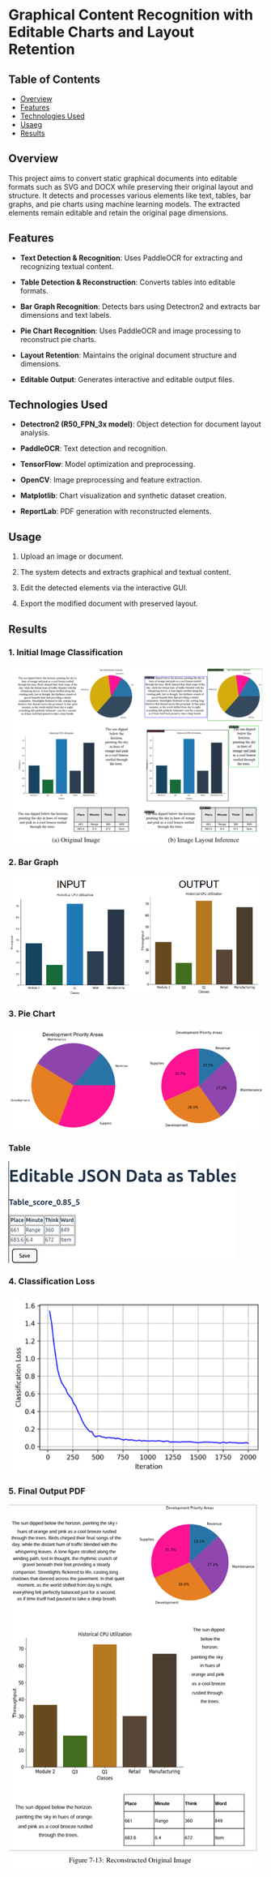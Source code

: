 # Graphical Content Recognition with Editable Charts and Layout Retention
## Table of Contents

- [Overview](#overview)
- [Features](#features)
- [Technologies Used](#technologies-used)
- [Usaeg](#usage)
- [Results](#results)
  
## Overview

This project aims to convert static graphical documents into editable formats such as SVG and DOCX while preserving their original layout and structure. It detects and processes various elements like text, tables, bar graphs, and pie charts using machine learning models. The extracted elements remain editable and retain the original page dimensions.

## Features

-   **Text Detection & Recognition**: Uses PaddleOCR for extracting and recognizing textual content.
    
-   **Table Detection & Reconstruction**: Converts tables into editable formats.
    
-   **Bar Graph Recognition**: Detects bars using Detectron2 and extracts bar dimensions and text labels.
    
-   **Pie Chart Recognition**: Uses PaddleOCR and image processing to reconstruct pie charts.
    
-   **Layout Retention**: Maintains the original document structure and dimensions.
    
-   **Editable Output**: Generates interactive and editable output files.
    

## Technologies Used

-   **Detectron2 (R50_FPN_3x model)**: Object detection for document layout analysis.
    
-   **PaddleOCR**: Text detection and recognition.
    
-   **TensorFlow**: Model optimization and preprocessing.
    
-   **OpenCV**: Image preprocessing and feature extraction.
    
-   **Matplotlib**: Chart visualization and synthetic dataset creation.
    
-   **ReportLab**: PDF generation with reconstructed elements.
    




## Usage

1.  Upload an image or document.
    
2.  The system detects and extracts graphical and textual content.
    
3.  Edit the detected elements via the interactive GUI.
    
4.  Export the modified document with preserved layout.

## Results

### 1. Initial Image Classification<br>
![Mobile Screenshot](https://github.com/Sangameeee/Graphical-Content-Recognition-with-Editable-Charts-and-Layout-Retention/blob/main/images/intial%20image.png?raw=true)
### 2. Bar Graph
![Mobile Screenshot](https://github.com/Sangameeee/Graphical-Content-Recognition-with-Editable-Charts-and-Layout-Retention/blob/main/images/bar_graph.png?raw=true)
### 3. Pie Chart 
![Mobile Screenshot](https://github.com/Sangameeee/Graphical-Content-Recognition-with-Editable-Charts-and-Layout-Retention/blob/main/images/pie_chart.png?raw=true)
### Table 
![Mobile Screenshot](https://github.com/Sangameeee/Graphical-Content-Recognition-with-Editable-Charts-and-Layout-Retention/blob/main/images/table_image.png?raw=true)
### 4. Classification Loss 
![Mobile Screenshot](https://github.com/Sangameeee/Graphical-Content-Recognition-with-Editable-Charts-and-Layout-Retention/blob/main/images/classi_loss.png?raw=true)
### 5. Final Output PDF
![Mobile Screenshot](https://github.com/Sangameeee/Graphical-Content-Recognition-with-Editable-Charts-and-Layout-Retention/blob/main/images/final_image.png?raw=true)
